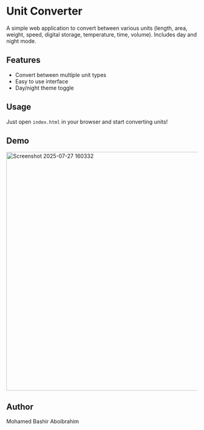 # Unit Converter

A simple web application to convert between various units (length, area, weight, speed, digital storage, temperature, time, volume). Includes day and night mode.

## Features

- Convert between multiple unit types
- Easy to use interface
- Day/night theme toggle

## Usage

Just open `index.html` in your browser and start converting units!

## Demo

<img width="594" height="627" alt="Screenshot 2025-07-27 160332" src="https://github.com/user-attachments/assets/0929a5c9-0be7-4113-8358-84bd7b3120b8" />

## Author

Mohamed Bashir Aboibrahim
